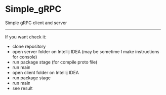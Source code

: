 # Simple_gRPC
Simple gRPC client and server
_____
If you want check it:
- clone repository
- open server folder on Intellij IDEA (may be sometime I make instructions for console)
- run package stage (for compile proto file)
- run main
- open client folder on Intellij IDEA
- run package stage
- run main
- see result
